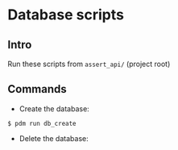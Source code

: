 # Database scripts

## Intro
Run these scripts from `assert_api/` (project root)

## Commands

* Create the database:

`$ pdm run db_create`

* Delete the database:
